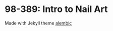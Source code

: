 # 98-389: Intro to Nail Art

Made with Jekyll theme [alembic](https://github.com/daviddarnes/alembic)
